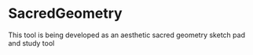 # SacredGeometry
This tool is being developed as an aesthetic sacred geometry sketch pad and study tool
